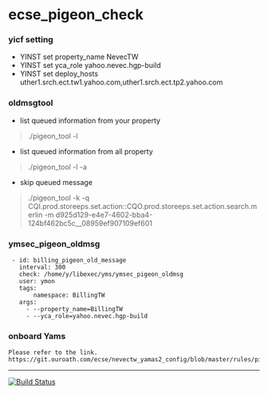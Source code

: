 # ecse_pigeon_check
### yicf setting

- YINST set property_name NevecTW
- YINST set yca_role yahoo.nevec.hgp-build
- YINST set deploy_hosts uther1.srch.ect.tw1.yahoo.com,uther1.srch.ect.tp2.yahoo.com 

### oldmsgtool

 * list queued information from your property 

> ./pigeon_tool -l

* list queued information from all property

> ./pigeon_tool -l -a

* skip queued message

> ./pigeon_tool -k -q
 CQI.prod.storeeps.set.action::CQO.prod.storeeps.set.action.search.merlin
-m d925d129-e4e7-4602-bba4-124bf462bc5c__08959ef907109ef601

### ymsec_pigeon_oldmsg


     - id: billing_pigeon_old_message
       interval: 300
       check: /home/y/libexec/yms/ymsec_pigeon_oldmsg
       user: ymon
       tags:
           namespace: BillingTW
       args:
         - --property_name=BillingTW
         - --yca_role=yahoo.nevec.hgp-build

### onboard Yams
    Please refer to the link.
    https://git.ouroath.com/ecse/nevectw_yamas2_config/blob/master/rules/pigeon_300.yo
---
[![Build Status](https://api.screwdriver.corp.yahoo.com:4443/badge/310646/component/icon)](https://api.screwdriver.corp.yahoo.com:4443/badge/310646/component/target)
